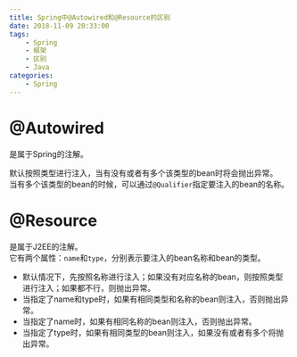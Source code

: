 ```yaml
---
title: Spring中@Autowired和@Resource的区别
date: 2018-11-09 20:33:00
tags: 
    - Spring
    - 框架
    - 区别
    - Java
categories:
    - Spring
---
```

# @Autowired
是属于Spring的注解。  
<!-- more -->
默认按照类型进行注入，当有没有或者有多个该类型的bean时将会抛出异常。  
当有多个该类型的bean的时候，可以通过`@Qualifier`指定要注入的bean的名称。 
# @Resource
是属于J2EE的注解。  
它有两个属性：`name`和`type`，分别表示要注入的bean名称和bean的类型。  
* 默认情况下，先按照名称进行注入；如果没有对应名称的bean，则按照类型进行注入；如果都不行，则抛出异常。 
* 当指定了name和type时，如果有相同类型和名称的bean则注入，否则抛出异常。
* 当指定了name时，如果有相同名称的bean则注入，否则抛出异常。
* 当指定了type时，如果有相同类型的bean则注入，如果没有或者有多个将抛出异常。